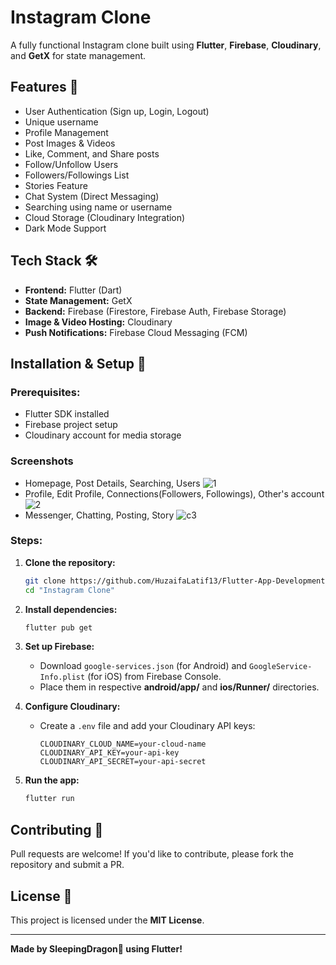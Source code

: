 # Instagram Clone

A fully functional Instagram clone built using **Flutter**, **Firebase**, **Cloudinary**, and **GetX** for state management.

## Features 🚀
- User Authentication (Sign up, Login, Logout)
- Unique username
- Profile Management
- Post Images & Videos
- Like, Comment, and Share posts
- Follow/Unfollow Users
- Followers/Followings List
- Stories Feature
- Chat System (Direct Messaging)
- Searching using name or username
- Cloud Storage (Cloudinary Integration)
- Dark Mode Support

## Tech Stack 🛠️
- **Frontend:** Flutter (Dart)
- **State Management:** GetX
- **Backend:** Firebase (Firestore, Firebase Auth, Firebase Storage)
- **Image & Video Hosting:** Cloudinary
- **Push Notifications:** Firebase Cloud Messaging (FCM)

## Installation & Setup 🔧
### Prerequisites:
- Flutter SDK installed
- Firebase project setup
- Cloudinary account for media storage

### Screenshots
- Homepage, Post Details, Searching, Users
![1](https://github.com/user-attachments/assets/098ef0e8-42a6-48bf-a364-ee841cc87c38)
- Profile, Edit Profile, Connections(Followers, Followings), Other's account
![2](https://github.com/user-attachments/assets/0c1cd864-c7d7-4ebe-99e7-a0dbd91e0542)
- Messenger, Chatting, Posting, Story
![c3](https://github.com/user-attachments/assets/6d8efcac-d7ad-49b1-bf88-5ec824ebff27)



### Steps:
1. **Clone the repository:**
   ```sh
   git clone https://github.com/HuzaifaLatif13/Flutter-App-Development/tree/6089e5cb980ffc68ae5394552f9f0f436646b214/Instagram%20Clone
   cd "Instagram Clone"
   ```

2. **Install dependencies:**
   ```sh
   flutter pub get
   ```

3. **Set up Firebase:**
   - Download `google-services.json` (for Android) and `GoogleService-Info.plist` (for iOS) from Firebase Console.
   - Place them in respective **android/app/** and **ios/Runner/** directories.

4. **Configure Cloudinary:**
   - Create a `.env` file and add your Cloudinary API keys:
     ```
     CLOUDINARY_CLOUD_NAME=your-cloud-name
     CLOUDINARY_API_KEY=your-api-key
     CLOUDINARY_API_SECRET=your-api-secret
     ```

5. **Run the app:**
   ```sh
   flutter run
   ```

## Contributing 🤝
Pull requests are welcome! If you'd like to contribute, please fork the repository and submit a PR.

## License 📝
This project is licensed under the **MIT License**.

---

**Made by SleepingDragon🐉 using Flutter!**

